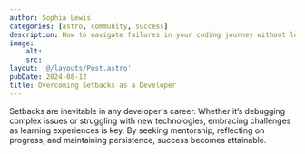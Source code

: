 ```yaml
---
author: Sophia Lewis
categories: [astro, community, success]
description: How to navigate failures in your coding journey without losing motivation.
image:
    alt: 
    src: 
layout: '@/layouts/Post.astro'
pubDate: 2024-08-12
title: Overcoming Setbacks as a Developer
---
```


Setbacks are inevitable in any developer's career. Whether it’s debugging complex issues or struggling with new technologies, embracing challenges as learning experiences is key. By seeking mentorship, reflecting on progress, and maintaining persistence, success becomes attainable.
